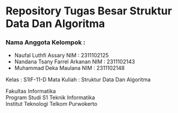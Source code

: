 # Repository Tugas Besar Struktur Data Dan Algoritma

### Nama Anggota Kelompok :
- Naufal Luthfi Assary         NIM : 2311102125
- Nandana Tsany Farrel Arkanan NIM : 2311102143
- Muhammad Deka Maulana        NIM : 2311102148

Kelas       : S1IF-11-D
Mata Kuliah : Struktur Data Dan Algoritma

Fakultas Informatika</br>
Program Studi S1 Teknik Informatika</br>
Institut Teknologi Telkom Purwokerto